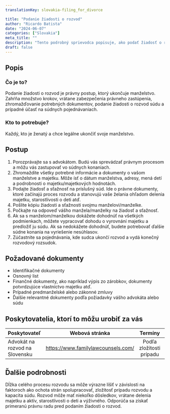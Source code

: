 ```yaml
---
translationKey: slovakia-filing_for_divorce

title: "Podanie žiadosti o rozvod"
author: "Ricardo Batista"
date: "2024-06-07"
categories: ["Slovakia"]
meta_title: ""
description: "Tento podrobný sprievodca popisuje, ako podať žiadosť o rozvod na Slovensku."
draft: false
---
```


## Popis
### Čo je to?
Podanie žiadosti o rozvod je právny postup, ktorý ukončuje manželstvo. Zahŕňa množstvo krokov, vrátane zabezpečenia právneho zastúpenia, zhromažďovanie potrebných dokumentov, podanie žiadosti o rozvod súdu a prípadné účasť na súdnych pojednávaniach.

### Kto to potrebuje?
Každý, kto je ženatý a chce legálne ukončiť svoje manželstvo.

## Postup
1. Porozprávajte sa s advokátom. Budú vás sprevádzať právnym procesom a môžu vás zastupovať vo súdnych konaniach.
2. Zhromaždite všetky potrebné informácie a dokumenty o vašom manželstve a majetku. Môže ísť o dátum manželstva, adresy, mená detí a podrobnosti o majetku/majetkových hodnotách.
3. Podajte žiadosť a sťažnosť na príslušný súd. Ide o právne dokumenty, ktoré začínajú proces rozvodu a stanovujú vaše želania ohľadom delenia majetku, starostlivosti o deti atď.
4. Pošlite kópiu žiadosti a sťažnosti svojmu manželovi/manželke.
5. Počkajte na odpoveď vášho manžela/manželky na žiadosť a sťažnosť.
6. Ak sa s manželom/manželkou dokážete dohodnúť na všetkých podmienkach, môžete vypracovať dohodu o vyrovnání majetku a predložiť ju súdu. Ak sa nedokážete dohodnúť, budete potrebovať ďalšie súdne konania na vyriešenie nesúhlasov.
7. Zúčastnite sa pojednávania, kde sudca ukončí rozvod a vydá konečný rozvodový rozsudok.

## Požadované dokumenty
- Identifikačné dokumenty
- Osnovný list
- Finančné dokumenty, ako napríklad výpis zo zárobkov, dokumenty potvrdzujúce vlastníctvo majetku atď.
- Prípadné predmanželské alebo zákonné zmluvy
- Ďalšie relevantné dokumenty podľa požiadavky vášho advokáta alebo súdu

## Poskytovatelia, ktorí to môžu urobiť za vás

| Poskytovateľ       |     Webová stránka     |     Termíny    |       Náklady      |
| --------------- | --------------- |  :-------------: | :-------------: |
| Advokát na rozvod na Slovensku   | https://www.familylawcounsels.com/ | Podľa zložitosti prípadu | Konzultujte webovú stránku |

## Ďalšie podrobnosti
Dĺžka celého procesu rozvodu sa môže výrazne líšiť v závislosti na faktoroch ako ochota strán spolupracovať, zložitosť prípadu rozvodu a kapacita súdu.
Rozvod môže mať niekoľko dôsledkov, vrátane delenia majetku a aktív, starostlivosti o deti a výživného. Odporúča sa získať primeranú právnu radu pred podaním žiadosti o rozvod.